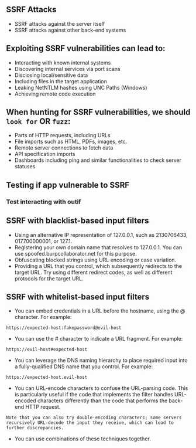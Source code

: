 ## SSRF Attacks 
- SSRF attacks against the server itself
- SSRF attacks against other back-end systems



## Exploiting SSRF vulnerabilities can lead to:
- Interacting with known internal systems
- Discovering internal services via port scans
- Disclosing local/sensitive data
- Including files in the target application
- Leaking NetNTLM hashes using UNC Paths (Windows)
- Achieving remote code execution


## When hunting for SSRF vulnerabilities, we should `look for` OR `fuzz`:
- Parts of HTTP requests, including URLs
- File imports such as HTML, PDFs, images, etc.
- Remote server connections to fetch data
- API specification imports
- Dashboards including ping and similar functionalities to check server statuses


## Testing if app vulnerable to SSRF
### Test interacting with outif 




## SSRF with blacklist-based input filters

- Using an alternative IP representation of 127.0.0.1, such as 2130706433, 017700000001, or 127.1.
- Registering your own domain name that resolves to 127.0.0.1. You can use spoofed.burpcollaborator.net for this purpose.
- Obfuscating blocked strings using URL encoding or case variation.
- Providing a URL that you control, which subsequently redirects to the target URL. Try using different redirect codes, as well as different protocols for the target URL.


## SSRF with whitelist-based input filters

- You can embed credentials in a URL before the hostname, using the @ character. For example:
```http
https://expected-host:fakepassword@evil-host
```
- You can use the # character to indicate a URL fragment. For example:
```http
https://evil-host#expected-host
```
- You can leverage the DNS naming hierarchy to place required input into a fully-qualified DNS name that you control. For example:
```http
https://expected-host.evil-host
```
- You can URL-encode characters to confuse the URL-parsing code. This is particularly useful if the code that implements the filter handles URL-encoded characters differently than the code that performs the back-end HTTP request.
```text
Note that you can also try double-encoding characters; some servers recursively URL-decode the input they receive, which can lead to further discrepancies.
```
- You can use combinations of these techniques together.

